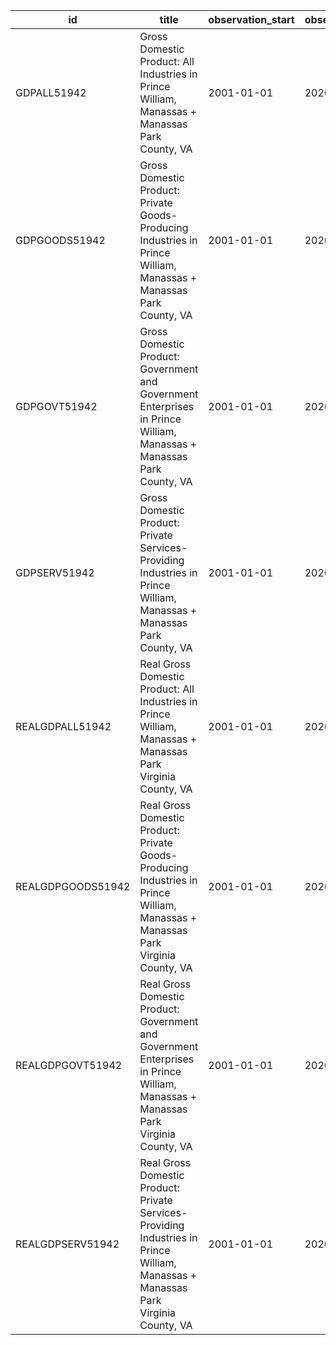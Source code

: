 | id                | title                                                                                                                              | observation_start   | observation_end   |
|-------------------|------------------------------------------------------------------------------------------------------------------------------------|---------------------|-------------------|
| GDPALL51942       | Gross Domestic Product: All Industries in Prince William, Manassas + Manassas Park County, VA                                      | 2001-01-01          | 2020-01-01        |
| GDPGOODS51942     | Gross Domestic Product: Private Goods-Producing Industries in Prince William, Manassas + Manassas Park County, VA                  | 2001-01-01          | 2020-01-01        |
| GDPGOVT51942      | Gross Domestic Product: Government and Government Enterprises in Prince William, Manassas + Manassas Park County, VA               | 2001-01-01          | 2020-01-01        |
| GDPSERV51942      | Gross Domestic Product: Private Services-Providing Industries in Prince William, Manassas + Manassas Park County, VA               | 2001-01-01          | 2020-01-01        |
| REALGDPALL51942   | Real Gross Domestic Product: All Industries in Prince William, Manassas + Manassas Park Virginia County, VA                        | 2001-01-01          | 2020-01-01        |
| REALGDPGOODS51942 | Real Gross Domestic Product: Private Goods-Producing Industries in Prince William, Manassas + Manassas Park Virginia County, VA    | 2001-01-01          | 2020-01-01        |
| REALGDPGOVT51942  | Real Gross Domestic Product: Government and Government Enterprises in Prince William, Manassas + Manassas Park Virginia County, VA | 2001-01-01          | 2020-01-01        |
| REALGDPSERV51942  | Real Gross Domestic Product: Private Services-Providing Industries in Prince William, Manassas + Manassas Park Virginia County, VA | 2001-01-01          | 2020-01-01        |